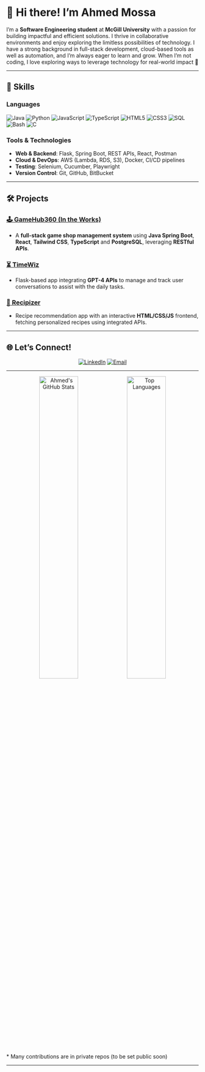 # 👋 Hi there! I’m Ahmed Mossa

I’m a **Software Engineering student** at **McGill University** with a passion for building impactful and efficient solutions. I thrive in collaborative environments and enjoy exploring the limitless possibilities of technology. I have a strong background in full-stack development, cloud-based tools as well as automation, and I’m always eager to learn and grow. When I’m not coding, I love exploring ways to leverage technology for real-world impact 🚀

---

## 🔧 **Skills**

### **Languages**
<p align="left">
  <img src="https://img.shields.io/badge/Java-007396?style=flat&logo=java&logoColor=white" alt="Java"/>
  <img src="https://img.shields.io/badge/Python-3776AB?style=flat&logo=python&logoColor=white" alt="Python"/>
  <img src="https://img.shields.io/badge/JavaScript-F7DF1E?style=flat&logo=javascript&logoColor=black" alt="JavaScript"/>
  <img src="https://img.shields.io/badge/TypeScript-3178C6?style=flat&logo=typescript&logoColor=white" alt="TypeScript"/>
  <img src="https://img.shields.io/badge/HTML5-E34F26?style=flat&logo=html5&logoColor=white" alt="HTML5"/>
  <img src="https://img.shields.io/badge/CSS3-1572B6?style=flat&logo=css3&logoColor=white" alt="CSS3"/>
  <img src="https://img.shields.io/badge/SQL-4479A1?style=flat&logo=sqlite&logoColor=white" alt="SQL"/>
  <img src="https://img.shields.io/badge/Bash-4EAA25?style=flat&logo=gnubash&logoColor=white" alt="Bash"/>
  <img src="https://img.shields.io/badge/C-00599C?style=flat&logo=c&logoColor=white" alt="C"/>
</p>

### **Tools & Technologies**
- **Web & Backend**: Flask, Spring Boot, REST APIs, React, Postman  
- **Cloud & DevOps**: AWS (Lambda, RDS, S3), Docker, CI/CD pipelines  
- **Testing**: Selenium, Cucumber, Playwright  
- **Version Control**: Git, GitHub, BitBucket

---

## 🛠️ **Projects**

### [🕹️ GameHub360 (In the Works)](https://github.com/AhmedAlRawi0/GameHub360)
- A **full-stack game shop management system** using **Java Spring Boot**, **React**, **Tailwind CSS**, **TypeScript** and **PostgreSQL**, leveraging **RESTful APIs**.

### [⏳ TimeWiz](https://github.com/AhmedAlRawi0/TimeWiz)
- Flask-based app integrating **GPT-4 APIs** to manage and track user conversations to assist with the daily tasks.

### [🥕 Recipizer](https://github.com/AhmedAlRawi0/Recipizer)
- Recipe recommendation app with an interactive **HTML/CSS/JS** frontend, fetching personalized recipes using integrated APIs.

---

## 🌐 **Let’s Connect!**

<p align="center">
<a href="https://www.linkedin.com/in/ahmdmos/"><img src="https://img.shields.io/badge/LinkedIn-0077B5?style=for-the-badge&logo=linkedin&logoColor=white" alt="LinkedIn"></a>
<a href="mailto:ahmedmossaalrawi@gmail.com"><img src="https://img.shields.io/badge/Email-D14836?style=for-the-badge&logo=gmail&logoColor=white" alt="Email"></a>
</p>

---

<p align="center">
  <img src="https://github-readme-stats.vercel.app/api?username=AhmedAlRawi0&show_icons=true&theme=tokyonight&hide_border=true" alt="Ahmed's GitHub Stats" width="45%"/>
  <img src="https://github-readme-stats.vercel.app/api/top-langs/?username=AhmedAlRawi0&layout=compact&theme=tokyonight&hide_border=true" alt="Top Languages" width="45%"/>
</p>
* Many contributions are in private repos (to be set public soon)

---
